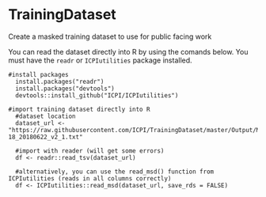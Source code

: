 # TrainingDataset
Create a masked training dataset to use for public facing work

You can read the dataset directly into R by using the comands below. You must have the `readr` or `ICPIutilities` package installed.

```
#install packages
  install.packages("readr")
  install.packages("devtools")
  devtools::install_github("ICPI/ICPIutilities")
  
#import training dataset directly into R
  #dataset location
  dataset_url <- "https://raw.githubusercontent.com/ICPI/TrainingDataset/master/Output/MER_Structured_TRAINING_Dataset_PSNU_IM_FY17-18_20180622_v2_1.txt"
  
  #import with reader (will get some errors)
  df <- readr::read_tsv(dataset_url)

  #alternatively, you can use the read_msd() function from ICPIutilities (reads in all columns correctly)
  df <- ICPIutilities::read_msd(dataset_url, save_rds = FALSE)

```
